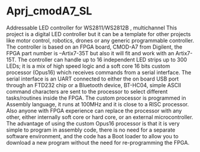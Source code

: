 # Aprj_cmodA7_SL
Addressable LED controller for WS2811/WS2812B , multichannel
This project is a digital LED controller but it can be a template for other projects like motor control, robotics, drones or any generic programmable controller.
The controller is based on an FPGA board, CMOD-A7 from Digilent, the FPGA part number is –Artix7-35T but also it will fit and work with an Artix7-15T.
The controller can handle up to 16 independent LED strips up to 300 LEDs; it is a mix of high speed logic and a soft core 16 bits custom processor (Opus16) which receives commands from a serial interface.  The serial interface is an UART connected to either the on board USB port through an FTD232 chip or a Bluetooth device, BT-HC04, simple ASCII command characters are sent to the processor to select different tasks/routines inside the FPGA.
The custom processor is programmed in Assembly language, it runs at 100MHz and it is close to a RISC processor. Also anyone with FPGA experience can replace the processor with any other, either internally soft core or hard core, or an external microcontroller. The advantage of using the custom Opus16 processor is that it is very simple to program in assembly code, there is no need for a separate software environment, and the code has a Boot loader to allow you to download a new program without the need for re-programming the FPGA. 
